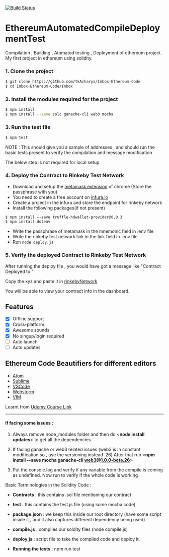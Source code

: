 [![Build Status](https://travis-ci.org/sindresorhus/pageres.svg?branch=master)](https://travis-ci.org/sindresorhus/pageres.svg?branch=master)
# EthereumAutomatedCompileDeploymentTest
Compilation , Building , Atomated testing , Deployment of ethereum project. My first project in ethereum using solidity.



### 1. Clone the project 

```sh
$ git clone https://github.com/tkAcharya/Inbox-Ethereum-Code
$ cd Inbox-Ethereum-Code/Inbox
```

### 2. Install the modules required for the project 

```sh
$ npm install
$ npm install --save solc ganache-cli web3 mocha
```
 

### 3. Run the test file 

```sh
$ npm test
```

NOTE : This should give you a sample of addresses , and should run the basic tests present to verify the compilation and message modification

The below step is not required for local setup

### 4. Deploy the Contract to Rinkeby Test Network
 - Download and setup the [metamask extension](https://chrome.google.com/webstore/detail/metamask/nkbihfbeogaeaoehlefnkodbefgpgknn?hl=en) of chrome (Store the passphrase with you)
 - You need to create a free account on [infura.io](http://infura.io/)
 - Create a project in the infura and store the endpoint for rinkeby network
 - Install the following packages(if not present)
  
```sh
$ npm install –-save truffle-hdwallet-provider@0.0.3
$ npm install dotenv
```
 - Write the passphrase of metamask in the mnemonic field in .env file
 - Write the rinkeby test network link in the link field in .env file
 - Run ```node deploy.js```
 
 ### 5. Verify the deployed Contract to Rinkeby Test Network
 
 After running the deploy file , you would have got a message like "Contract Deployed to <XYZ>"
 
 Copy the xyz and paste it in [rinkebyNetwork](https://rinkeby.etherscan.io/)
 
 You will be able to view your contract info in the dashboard.

## Features

- [x] Offline support
- [x] Cross-platform
- [x] Awesome sounds
- [x] No singup/login required
- [ ] Auto launch
- [ ] Auto updates

## Ethereum Code Beautifiers for different editors
- [Atom]( https://atom.io/packages/language-ethereum)
- [Sublime]( https://packagecontrol.io/packages/Ethereum)
- [VSCode]( https://github.com/juanfranblanco/vscode-solidity)
- [Webstorm]( https://plugins.jetbrains.com/plugin/9475-intellij-solidity)
- [VIM]( https://github.com/tomlion/vim-solidity)

Learnt from [Udemy Course Link]( https://www.udemy.com/course/ethereum-and-solidity-the-complete-developers-guide/)

----------------------------------------------------------------------------------------------------------------------------------------------------------------------------

#### If facing some issues : 

1. Always remove node_modules folder and then do <**node install updates**> to get all the dependencies

2. If facing ganache or web3 related issues (web3 is in constant modification so , use the versioning instead .26)
After that run <**npm install --save mocha ganache-cli web3@1.0.0-beta.26**>

3. Put the console.log and verify if any variable from the compile is coming as undefined.
Now run <npm run test> to verify if the whole code is working


 Basic Terminologies in the Solidity Code : 
 - **Contracts** : this contains .sol file mentioning our contract
 
 - **test** : this contains the test.js file (using some mocha code)
 
 - **package.json** : we keep this inside our root directory (have some script inside it , and it also captures different dependency being used)
 
 - **compile.js** : compiles our soldity files (node compile.js)
 
 - **deploy.js** : script file to take the compiled code and deploy it.
 
 - **Running the tests** : npm run test
